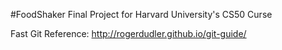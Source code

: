 #FoodShaker
Final Project for Harvard University's CS50 Curse

Fast Git Reference:
http://rogerdudler.github.io/git-guide/
